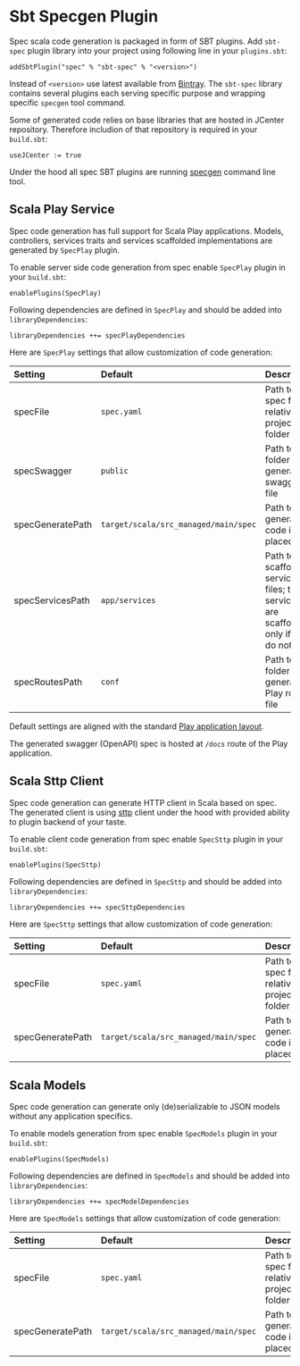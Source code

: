 # Sbt Specgen Plugin

Spec scala code generation is packaged in form of SBT plugins. Add `sbt-spec` plugin library into your project using following line in your `plugins.sbt`:

```text
addSbtPlugin("spec" % "sbt-spec" % "<version>")
```

Instead of `<version>` use latest available from [Bintray](https://bintray.com/sbt/sbt-plugin-releases?filterByPkgName=sbt-spec). The `sbt-spec` library contains several plugins each serving specific purpose and wrapping specific `specgen` tool command.

Some of generated code relies on base libraries that are hosted in JCenter repository. Therefore includion of that repository is required in your `build.sbt`:

```text
useJCenter := true
```

Under the hood all spec SBT plugins are running [specgen](https://github.com/ModaOperandi/specgen) command line tool.

## **Scala Play Service**

Spec code generation has full support for Scala Play applications. Models, controllers, services traits and services scaffolded implementations are generated by `SpecPlay` plugin.

To enable server side code generation from spec enable `SpecPlay` plugin in your `build.sbt`:

```text
enablePlugins(SpecPlay)
```

Following dependencies are defined in `SpecPlay` and should be added into `libraryDependencies`:

```text
libraryDependencies ++= specPlayDependencies
```

Here are `SpecPlay` settings that allow customization of code generation:

| Setting | Default | Description |
| :--- | :--- | :--- |
| specFile | `spec.yaml` | Path to spec file relative to project folder |
| specSwagger | `public` | Path to folder for generated swagger file |
| specGeneratePath | `target/scala/src_managed/main/spec` | Path to generated code is placed |
| specServicesPath | `app/services` | Path to scaffolded services files; these services are scaffolded only if they do not exist |
| specRoutesPath | `conf` | Path to folder for generated Play routes file |

Default settings are aligned with the standard [Play application layout](https://www.playframework.com/documentation/2.7.x/Anatomy).

The generated swagger (OpenAPI) spec is hosted at `/docs` route of the Play application.

## **Scala Sttp Client**

Spec code generation can generate HTTP client in Scala based on spec. The generated client is using [sttp](https://github.com/softwaremill/sttp) client under the hood with provided ability to plugin backend of your taste.

To enable client code generation from spec enable `SpecSttp` plugin in your `build.sbt`:

```text
enablePlugins(SpecSttp)
```

Following dependencies are defined in `SpecSttp` and should be added into `libraryDependencies`:

```text
libraryDependencies ++= specSttpDependencies
```

Here are `SpecSttp` settings that allow customization of code generation:

| Setting | Default | Description |
| :--- | :--- | :--- |
| specFile | `spec.yaml` | Path to spec file relative to project folder |
| specGeneratePath | `target/scala/src_managed/main/spec` | Path to generated code is placed |

## **Scala Models**

Spec code generation can generate only (de)serializable to JSON models without any application specifics.

To enable models generation from spec enable `SpecModels` plugin in your `build.sbt`:

```text
enablePlugins(SpecModels)
```

Following dependencies are defined in `SpecModels` and should be added into `libraryDependencies`:

```text
libraryDependencies ++= specModelDependencies
```

Here are `SpecModels` settings that allow customization of code generation:

| Setting | Default | Description |
| :--- | :--- | :--- |
| specFile | `spec.yaml` | Path to spec file relative to project folder |
| specGeneratePath | `target/scala/src_managed/main/spec` | Path to generated code is placed |
